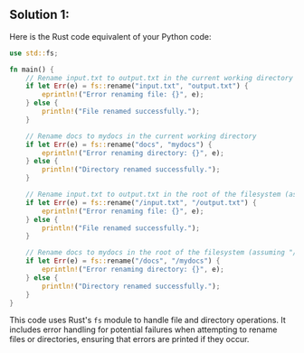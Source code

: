 ## Solution 1:

Here is the Rust code equivalent of your Python code:

```rust
use std::fs;

fn main() {
    // Rename input.txt to output.txt in the current working directory
    if let Err(e) = fs::rename("input.txt", "output.txt") {
        eprintln!("Error renaming file: {}", e);
    } else {
        println!("File renamed successfully.");
    }

    // Rename docs to mydocs in the current working directory
    if let Err(e) = fs::rename("docs", "mydocs") {
        eprintln!("Error renaming directory: {}", e);
    } else {
        println!("Directory renamed successfully.");
    }

    // Rename input.txt to output.txt in the root of the filesystem (assuming "/" is the root)
    if let Err(e) = fs::rename("/input.txt", "/output.txt") {
        eprintln!("Error renaming file: {}", e);
    } else {
        println!("File renamed successfully.");
    }

    // Rename docs to mydocs in the root of the filesystem (assuming "/" is the root)
    if let Err(e) = fs::rename("/docs", "/mydocs") {
        eprintln!("Error renaming directory: {}", e);
    } else {
        println!("Directory renamed successfully.");
    }
}
```

This code uses Rust's `fs` module to handle file and directory operations. It includes error handling for potential failures when attempting to rename files or directories, ensuring that errors are printed if they occur.
